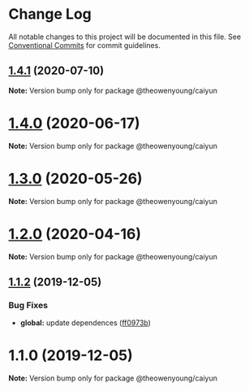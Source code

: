 # Change Log

All notable changes to this project will be documented in this file.
See [Conventional Commits](https://conventionalcommits.org) for commit guidelines.

## [1.4.1](https://github.com/OpenTranslate/OpenTranslate/compare/v1.4.0...v1.4.1) (2020-07-10)

**Note:** Version bump only for package @theowenyoung/caiyun

# [1.4.0](https://github.com/OpenTranslate/OpenTranslate/compare/v1.3.0...v1.4.0) (2020-06-17)

**Note:** Version bump only for package @theowenyoung/caiyun

# [1.3.0](https://github.com/OpenTranslate/OpenTranslate/compare/v1.2.0...v1.3.0) (2020-05-26)

**Note:** Version bump only for package @theowenyoung/caiyun

# [1.2.0](https://github.com/OpenTranslate/OpenTranslate/compare/v1.1.2...v1.2.0) (2020-04-16)

**Note:** Version bump only for package @theowenyoung/caiyun

## [1.1.2](https://github.com/OpenTranslate/OpenTranslate/compare/v1.1.1...v1.1.2) (2019-12-05)

### Bug Fixes

- **global:** update dependences ([ff0973b](https://github.com/OpenTranslate/OpenTranslate/commit/ff0973b))

# 1.1.0 (2019-12-05)

**Note:** Version bump only for package @theowenyoung/caiyun

